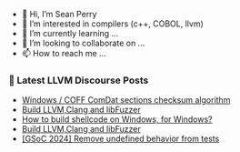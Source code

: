 - 👋 Hi, I’m Sean Perry
- 👀 I’m interested in compilers (c++, COBOL, llvm)
- 🌱 I’m currently learning ...
- 💞️ I’m looking to collaborate on ...
- 📫 How to reach me ...

<!---
s66perry/s66perry is a ✨ special ✨ repository because its `README.md` (this file) appears on your GitHub profile.
You can click the Preview link to take a look at your changes.
--->
### 📕 Latest LLVM Discourse Posts

<!-- DISCOURSE-LLVM:START -->
- [Windows / COFF ComDat sections checksum algorithm](https://discourse.llvm.org/t/windows-coff-comdat-sections-checksum-algorithm/78058#post_1)
- [Build LLVM,Clang and libFuzzer](https://discourse.llvm.org/t/build-llvm-clang-and-libfuzzer/78031#post_3)
- [How to build shellcode on Windows, for Windows?](https://discourse.llvm.org/t/how-to-build-shellcode-on-windows-for-windows/78055#post_1)
- [Build LLVM,Clang and libFuzzer](https://discourse.llvm.org/t/build-llvm-clang-and-libfuzzer/78031#post_2)
- [[GSoC 2024] Remove undefined behavior from tests](https://discourse.llvm.org/t/gsoc-2024-remove-undefined-behavior-from-tests/77236?page=2#post_24)
<!-- DISCOURSE-LLVM:END -->
